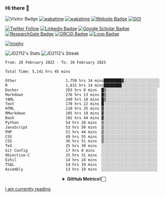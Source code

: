 ### Hi there 👋
![Visitor Badge](https://visitor-badge.laobi.icu/badge?page_id=JD2112.JD2112)
[![wakatime](https://github.com/JD2112/JD2112/actions/workflows/waka-readme.yml/badge.svg)](https://github.com/JD2112/JD2112/actions/workflows/waka-readme.yml)
[![wakatime](https://wakatime.com/badge/user/fe95275f-909a-4147-a45d-624981173898.svg)](https://wakatime.com/@fe95275f-909a-4147-a45d-624981173898)
[![Website Badge](https://img.shields.io/badge/website-informational?style=flat-square)](http://jyotirmoydas.netlify.app)
[![DOI](https://zenodo.org/badge/668165851.svg)](https://zenodo.org/doi/10.5281/zenodo.11104069)

[![Twitter Follow](https://img.shields.io/twitter/follow/jyotirmoy21?style=social)](https://twitter.com/jyotirmoy21)
[![Linkedin Badge](https://img.shields.io/badge/-jyotirmoy-blue?style=plastic&logo=Linkedin&logoColor=white&link=https://www.linkedin.com/in/dasjyotirmoy/)](https://www.linkedin.com/in/dasjyotirmoy/)
[![Google Scholar Badge](https://img.shields.io/badge/-jyotirmoy-blue?style=plastic&logo=GoogleScholar&logoColor=white&link=https://scholar.google.se/citations?user=IMBYOv8AAAAJ&hl=en)](https://scholar.google.se/citations?user=IMBYOv8AAAAJ&hl=en)
[![ResearchGate Badge](https://img.shields.io/badge/-jyotirmoy-cyan?style=plastic&logo=ResearchGate&logoColor=white&link=https://www.researchgate.net/profile/Jyotirmoy-Das-3)](https://www.researchgate.net/profile/Jyotirmoy-Das-3)
[![ORCiD Badge](https://img.shields.io/badge/-jyotirmoy-green?style=plastic&logo=orcid&logoColor=white&link=https://orcid.org/0000-0002-5649-4658)](https://orcid.org/0000-0002-5649-4658)
[![Loop Badge](https://img.shields.io/badge/-jyotirmoy-orange?style=plastic&logo=Loop&logoColor=white&link=https://loop.frontiersin.org/people/1519976/overview)](https://loop.frontiersin.org/people/1519976/overview)

[![trophy](https://github-profile-trophy.vercel.app/?username=JD2112)](https://github.com/ryo-ma/github-profile-trophy)

<!--
**JD2112/JD2112** is a ✨ _special_ ✨ repository because its `README.md` (this file) appears on your GitHub profile.

Here are some ideas to get you started:

- 🔭 I’m currently working on ...
- 🌱 I’m currently learning ...
- 👯 I’m looking to collaborate on ...
- 🤔 I’m looking for help with ...
- 💬 Ask me about ...
- 📫 How to reach me: ...
- 😄 Pronouns: ...
- ⚡ Fun fact: ...
![JD2112's Top Languages](https://github-readme-stats.vercel.app/api/top-langs/?username=JD2112&theme=vue-dark&show_icons=true&hide_border=true&layout=compact)
-->
![JD2112's Stats](https://github-readme-stats.vercel.app/api?username=JD2112&theme=vue-dark&show_icons=true&hide_border=true&count_private=true)
![JD2112's Streak](https://github-readme-streak-stats.herokuapp.com/?user=JD2112&theme=vue-dark&hide_border=true)





<!--START_SECTION:waka-->

```txt
From: 28 February 2022 - To: 10 February 2025

Total Time: 5,141 hrs 45 mins

Other                      1,759 hrs 34 mins████████▓░░░░░░░░░░░░░░░░   34.22 %
R                          1,631 hrs 14 mins████████░░░░░░░░░░░░░░░░░   31.73 %
Docker                     283 hrs 8 mins  █▒░░░░░░░░░░░░░░░░░░░░░░░   05.51 %
Markdown                   276 hrs 13 mins █▒░░░░░░░░░░░░░░░░░░░░░░░   05.37 %
YAML                       249 hrs 18 mins █▒░░░░░░░░░░░░░░░░░░░░░░░   04.85 %
Text                       178 hrs 22 mins █░░░░░░░░░░░░░░░░░░░░░░░░   03.47 %
HTML                       110 hrs 35 mins ▓░░░░░░░░░░░░░░░░░░░░░░░░   02.15 %
RMarkdown                  105 hrs 18 mins ▓░░░░░░░░░░░░░░░░░░░░░░░░   02.05 %
Bash                       102 hrs 44 mins ▓░░░░░░░░░░░░░░░░░░░░░░░░   02.00 %
Python                     54 hrs 28 mins  ▒░░░░░░░░░░░░░░░░░░░░░░░░   01.06 %
JavaScript                 53 hrs 50 mins  ▒░░░░░░░░░░░░░░░░░░░░░░░░   01.05 %
PHP                        51 hrs 44 mins  ▒░░░░░░░░░░░░░░░░░░░░░░░░   01.01 %
CSV                        49 hrs 55 mins  ▒░░░░░░░░░░░░░░░░░░░░░░░░   00.97 %
CSS                        36 hrs 51 mins  ▒░░░░░░░░░░░░░░░░░░░░░░░░   00.72 %
TeX                        25 hrs 39 mins  ░░░░░░░░░░░░░░░░░░░░░░░░░   00.50 %
Git Config                 17 hrs 8 mins   ░░░░░░░░░░░░░░░░░░░░░░░░░   00.33 %
Objective-C                15 hrs 31 mins  ░░░░░░░░░░░░░░░░░░░░░░░░░   00.30 %
Ezhil                      14 hrs 24 mins  ░░░░░░░░░░░░░░░░░░░░░░░░░   00.28 %
TSQL                       14 hrs 19 mins  ░░░░░░░░░░░░░░░░░░░░░░░░░   00.28 %
Assembly                   13 hrs 19 mins  ░░░░░░░░░░░░░░░░░░░░░░░░░   00.26 %
```

<!--END_SECTION:waka-->

<div align="center">
    <details>
        <summary><b>GitHub Metrics👇🏻</b></summary>
    <br>
        
[Get Details](https://metrics.lecoq.io/insights/JD2112)
    </details>
</div>

<a target="_blank" href="https://www.goodreads.com/user/show/21242415-jyotirmoy-das">I am currently reading</a>


